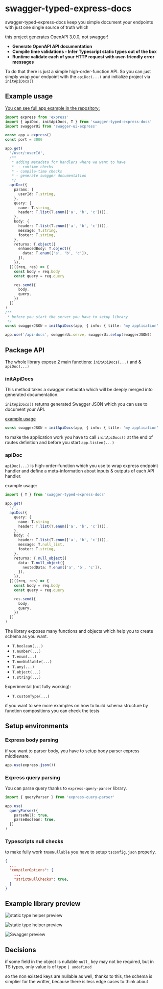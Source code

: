 # swagger-typed-express-docs

swagger-typed-express-docs keep you simple document your endpoints with just one single source of truth which

this project generates OpenAPI 3.0.0, not swagger!

- **Generate OpenAPI API documentation**
- **Compile time validations - Infer Typescript static types out of the box**
- **Runtime validate each of your HTTP request with user-friendly error messages**

To do that there is just a simple high-order-function API.
So you can just simply wrap your endpoint with the `apiDoc(...)` and initialize project via `initApiDocs()`

## Example usage

[You can see full app example in the repository:](https://github.com/Svehla/swagger-typed-express-docs/blob/main/example/)

```typescript
import express from 'express'
import { apiDoc, initApiDocs, T } from 'swagger-typed-express-docs'
import swaggerUi from 'swagger-ui-express'

const app = express()
const port = 3000

app.get(
  '/user/:userId',
  /**
   * adding metadata for handlers where we want to have
   *  - runtime checks
   * - compile-time checks
   * - generate swagger documentation
   */
  apiDoc({
    params: {
      userId: T.string,
    },
    query: {
      name: T.string,
      header: T.list(T.enum(['a', 'b', 'c']))),
    },
    body: {
      header: T.list(T.enum(['a', 'b', 'c']))),
      message: T.string,
      footer: T.string,
    },
    returns: T.object({
      enhancedBody: T.object({
        data: T.enum(['a', 'b', 'c']),
      }),
    }),
  })((req, res) => {
    const body = req.body
    const query = req.query

    res.send({
      body,
      query,
    })
  })
)
/**
 * before you start the server you have to setup library
 */
const swaggerJSON = initApiDocs(app, { info: { title: 'my application' } })

app.use('/api-docs', swaggerUi.serve, swaggerUi.setup(swaggerJSON))
```

## Package API

The whole library expose 2 main functions: `initApiDocs(...)` and & `apiDoc(...)`

### initApiDocs

This method takes a swagger metadata which will be deeply merged into generated documentation.

`initApiDocs()` returns generated Swagger JSON which you can use to document your API.

[example usage](https://github.com/Svehla/swagger-typed-express-docs/blob/main/tests/schemaBuilder.test.ts#L15)

```typescript
const swaggerJSON = initApiDocs(app, { info: { title: 'my application' } })
```

to make the application work you have to call `initApiDocs()` at the end of routes definition
and before you start `app.listen(...)`

### apiDoc

`apiDoc(...)` is high-order-function which you use to wrap express endpoint handler
and define a meta-information about inputs & outputs of each API handler.

example usage:

```typescript
import { T } from 'swagger-typed-express-docs'

app.get(
  '/',
  apiDoc({
    query: {
      name: T.string
      header: T.list(T.enum(['a', 'b', 'c']))),
    },
    body: {
      header: T.list(T.enum(['a', 'b', 'c']))),
      message: T.null_list,
      footer: T.string,
    },
    returns: T.null_object({
      data: T.null_object({
        nestedData: T.enum(['a', 'b', 'c']),
      }),
    }),
  })((req, res) => {
    const body = req.body
    const query = req.query

    res.send({
      body,
      query,
    })
  })
)
```

The library exposes many functions and objects which help you to create schema as you want.

- `T.boolean(...)`
- `T.number(...)`
- `T.enum(...)`
- `T.nonNullable(...)`
- `T.any(...)`
- `T.object(...)`
- `T.string(...)`

Experimental (not fully working):

- `T.customType(...)`

if you want to see more examples on how to build schema structure by function compositions
you can check the tests

## Setup environments

### Express body parsing

if you want to parser body, you have to setup body parser express middleware.

```typescript
app.use(express.json())
```

### Express query parsing

You can parse query thanks to `express-query-parser` library.

```typescript
import { queryParser } from 'express-query-parser'

app.use(
  queryParser({
    parseNull: true,
    parseBoolean: true,
  })
)
```

### Typescripts null checks

to make fully work `tNonNullable` you have to setup `tsconfig.json` properly.

```json
{
  ...
  "compilerOptions": {
    ...
    "strictNullChecks": true,
  }
}
```

## Example library preview

![static type helper preview](./docs/preview-typed-code-body.png)

![static type helper preview](./docs/preview-typed-code-query.png)

![Swagger preview](./docs/preview-swagger-docs.png)

## Decisions

if some field in the object is nullable `null_` key may not be required, but in TS types, only value is of type `| undefined`

so the non existed keys are nullable as well, thanks to this, the schema is simplier for the writter, because there is less edge cases to think about
